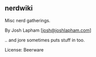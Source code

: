 ## nerdwiki

Misc nerd gatherings.

By Josh Lapham [josh@joshlapham.com]

.. and jore sometimes puts stuff in too.

License: Beerware
